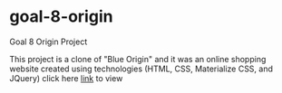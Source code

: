 ﻿# goal-8-origin
 Goal 8 Origin Project

This project is a clone of "Blue Origin" and it was an online shopping website created using technologies (HTML, CSS, Materialize CSS, and JQuery)
click here [link](https://shyamsundharkunduru-brs.github.io/goal-8-origin/) to view

